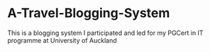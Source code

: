 # A-Travel-Blogging-System
This is a blogging system I participated and led for my PGCert in IT programme at University of Auckland
